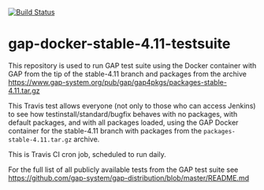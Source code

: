 [![Build Status](https://travis-ci.org/gap-infra/gap-docker-stable-4.11-testsuite.svg?branch=master)](https://travis-ci.org/gap-infra/gap-docker-stable-4.11-testsuite)

# gap-docker-stable-4.11-testsuite

This repository is used to run GAP test suite using the Docker container
with GAP from the tip of the stable-4.11 branch and packages from the archive
https://www.gap-system.org/pub/gap/gap4pkgs/packages-stable-4.11.tar.gz

This Travis test allows everyone (not only to those who can access Jenkins)
to see how testinstall/standard/bugfix behaves with no packages, with default
packages, and with all packages loaded, using the GAP Docker container for
the stable-4.11 branch with packages from the `packages-stable-4.11.tar.gz` archive.

This is Travis CI cron job, scheduled to run daily.

For the full list of all publicly available tests from the GAP test suite
see https://github.com/gap-system/gap-distribution/blob/master/README.md
